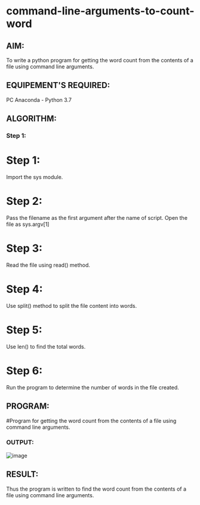 # command-line-arguments-to-count-word
## AIM:
To write a python program for getting the word count from the contents of a file using command line arguments.
## EQUIPEMENT'S REQUIRED: 
PC
Anaconda - Python 3.7
## ALGORITHM: 
### Step 1:

# Step 1:
Import the sys module.

# Step 2:
Pass the filename as the first argument after the name of script. Open the file as sys.argv[1]

# Step 3:
Read the file using read() method.

# Step 4:
Use split() method to split the file content into words.

# Step 5:
Use len() to find the total words.

# Step 6:
Run the program to determine the number of words in the file created.
## PROGRAM:
#Program for getting the word count from the contents of a file using command line arguments.

### OUTPUT:
![image](https://user-images.githubusercontent.com/118367518/214827313-64ce762f-3330-48ad-a2d1-839c9cb714ef.png)



## RESULT:
Thus the program is written to find the word count from the contents of a file using command line arguments.
